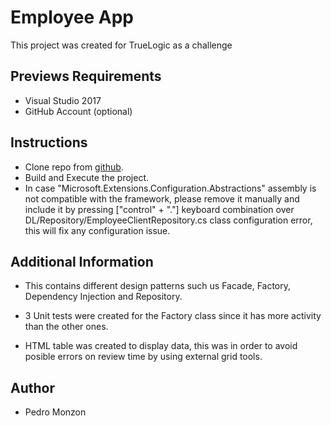 # Employee App

This project was created for TrueLogic as a challenge

## Previews Requirements

- Visual Studio 2017
- GitHub Account (optional)

## Instructions

- Clone repo from [github](https://github.com/pedrops/EmployeeApplication.git).
- Build and Execute the project.
- In case "Microsoft.Extensions.Configuration.Abstractions" assembly is not compatible with the framework, please remove it manually and include it by pressing ["control" + "."] keyboard combination over DL/Repository/EmployeeClientRepository.cs class configuration error, this will fix any configuration issue.

## Additional Information

- This contains different design patterns such us Facade, Factory, Dependency Injection and Repository.

- 3 Unit tests were created for the Factory class since it has more activity than the other ones.

- HTML table was created to display data, this was in order to avoid posible errors on review time by using external grid tools.

## Author

- Pedro Monzon

